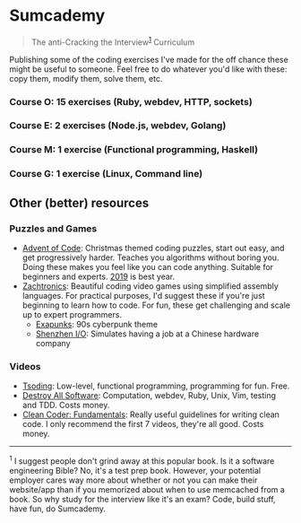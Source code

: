 # Sumcademy

> The anti-Cracking the Interview<sup>[1](#cracking)</sup> Curriculum

Publishing some of the coding exercises I've made for the off chance these
might be useful to someone. Feel free to do whatever you'd like with these: copy
them, modify them, solve them, etc.

### Course O: 15 exercises (Ruby, webdev, HTTP, sockets)
### Course E: 2 exercises (Node.js, webdev, Golang)
### Course M: 1 exercise (Functional programming, Haskell)
### Course G: 1 exercise (Linux, Command line)

## Other (better) resources
### Puzzles and Games
- [Advent of Code](https://adventofcode.com/): Christmas themed coding puzzles, start out easy, and get progressively harder. Teaches you algorithms without boring you. Doing these makes you feel like you can code anything. Suitable for beginners and experts. [2019](https://adventofcode.com/2019) is best year.
- [Zachtronics](https://zachtronics.com/): Beautiful coding video games using simplified assembly languages. For practical purposes, I'd suggest these if you're just beginning to learn how to code. For fun, these get challenging and scale up to expert programmers. 
  - [Exapunks](https://zachtronics.com/exapunks/): 90s cyberpunk theme
  - [Shenzhen I/O](https://zachtronics.com/shenzhen-io/): Simulates having a job at a Chinese hardware company
### Videos
- [Tsoding](https://youtube.com/tsoding): Low-level, functional programming, programming for fun. Free.
- [Destroy All Software](https://www.destroyallsoftware.com/): Computation, webdev, Ruby, Unix, Vim, testing and TDD. Costs money.
- [Clean Coder: Fundamentals](https://cleancoders.com/series/clean-code/fundamentals): Really useful guidelines for writing clean code. I only recommend the first 7 videos, they're all good. Costs money.

---

<a name="cracking"><sup>1</sup></a> I suggest people don't grind away at this popular book. Is it a software engineering Bible? No, it's a test prep book. However, your potential employer cares way more about
whether or not you can make their website/app than if you memorized about when to use memcached from a book. So why study for the interview like it's
an exam? Code, build stuff, have fun, do Sumcademy.